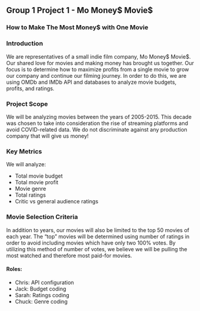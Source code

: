 ## Group 1 Project 1 - Mo Money$ Movie$

### How to Make The Most Money$ with One Movie

### Introduction

We are representatives of a small indie film company, Mo Money$ Movie$. Our shared love for movies and making money has brought us together. Our focus is to determine how to maximize profits from a single movie to grow our company and continue our filming journey. In order to do this, we are using OMDb and IMDb API and databases to analyze movie budgets, profits, and ratings.

### Project Scope  
We will be analyzing movies between the years of 2005-2015. This decade was chosen to take into consideration the rise of streaming platforms and avoid COVID-related data. We do not discriminate against any production company that will give us money!

### Key Metrics
We will analyze:
- Total movie budget
- Total movie profit
- Movie genre
- Total ratings
- Critic vs general audience ratings

### Movie Selection Criteria
In addition to years, our movies will also be limited to the top 50 movies of each year. The “top” movies will be determined using number of ratings in order to avoid including movies which have only two 100% votes. By utilizing this method of number of votes, we believe we will be pulling the most watched and therefore most paid-for movies. 


#### Roles:
- Chris: API configuration
- Jack: Budget coding
- Sarah: Ratings coding
- Chuck: Genre coding
